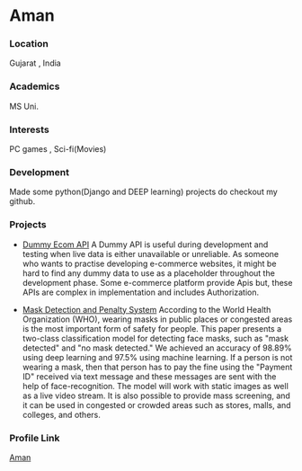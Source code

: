 # Aman

### Location

Gujarat , India

### Academics

MS Uni.

### Interests

PC games , Sci-fi(Movies)

### Development

Made some python(Django and DEEP learning) projects do checkout my github.

### Projects

- [Dummy Ecom API](https://github.com/aman162000/dummy-ecom-api) A Dummy API is useful during development and testing when live data is either unavailable or unreliable. As someone who wants to practise developing e-commerce websites, it might be hard to find any dummy data to use as a placeholder throughout the development phase. Some e-commerce platform provide Apis but, these APIs are complex in implementation and includes Authorization.

- [Mask Detection and Penalty System](https://github.com/aman162000/mask_detection) According to the World Health Organization (WHO), wearing masks in public places or congested areas is the most important form of safety for people. This paper presents a two-class classification model for detecting face masks, such as "mask detected" and "no mask detected." We achieved an accuracy of 98.89% using deep learning and 97.5% using machine learning. If a person is not wearing a mask, then that person has to pay the fine using the "Payment ID" received via text message and these messages are sent with the help of face-recognition. The model will work with static images as well as a live video stream. It is also possible to provide mass screening, and it can be used in congested or crowded areas such as stores, malls, and colleges, and others.

### Profile Link

[Aman](https://github.com/aman162000)
